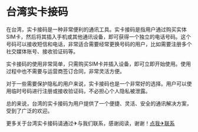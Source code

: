# 台湾实卡接码

在台湾，实卡接码是一种非常便利的通讯工具。实卡接码是指用户通过购买实体SIM卡，然后将其插入手机或其他通讯设备，即可获得一个独立的电话号码。这个号码可以接收短信和电话，非常适合需要经常更换号码的用户，比如需要注册多个社交媒体账号、接收验证码等。

实卡接码的使用非常简单，只需购买SIM卡并插入设备，即可立即开始使用。使用过程中也不需要与运营商签订合同，非常灵活方便。

对于一些需要保护隐私的用户来说，实卡接码也是一个非常好的选择。用户可以使用临时号码进行注册或接收验证码，不必担心个人隐私被泄露。

总的来说，台湾的实卡接码为用户提供了一个便捷、灵活、安全的通讯解决方案，受到了广泛的欢迎。

更多关于台湾实卡接码请通过✈与我们联系，感谢阅读，谢谢！[点我✈联系](https://b.k02.cc)